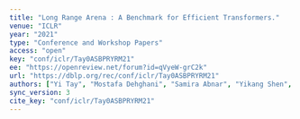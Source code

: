 ```yaml
---
title: "Long Range Arena : A Benchmark for Efficient Transformers."
venue: "ICLR"
year: "2021"
type: "Conference and Workshop Papers"
access: "open"
key: "conf/iclr/Tay0ASBPRYRM21"
ee: "https://openreview.net/forum?id=qVyeW-grC2k"
url: "https://dblp.org/rec/conf/iclr/Tay0ASBPRYRM21"
authors: ["Yi Tay", "Mostafa Dehghani", "Samira Abnar", "Yikang Shen", "Dara Bahri", "Philip Pham", "Jinfeng Rao", "Liu Yang", "Sebastian Ruder", "Donald Metzler"]
sync_version: 3
cite_key: "conf/iclr/Tay0ASBPRYRM21"
---
```


